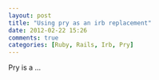 ```yaml
---
layout: post
title: "Using pry as an irb replacement"
date: 2012-02-22 15:26
comments: true
categories: [Ruby, Rails, Irb, Pry]
---
```


Pry is a ...
